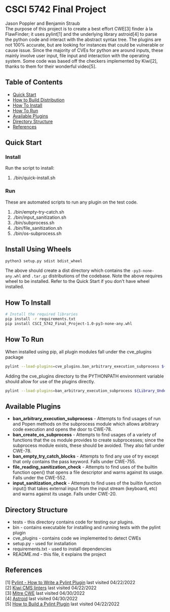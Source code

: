 # CSCI 5742 Final Project
Jason Poppler and Benjamin Straub  
The purpose of this project is to create a best effort CWE[3] finder à la FlawFinder; it uses pylint[1] and the underlying
library astroid[4] to parse the python code and interact with the abstract syntax tree. The plugins are not 100% accurate,
but are looking for instances that could be vulnerable or cause issue. Since the majority of CVEs for python are around
inputs, these mainly involve user input, file input and interaction with the operating system. Some code was based off
the checkers implemented by Kiwi[2], thanks to them for their wonderful video[5].

## Table of Contents
- [Quick Start](#Quick-Start)
- [How to Build Distribution](#How-to-Build-Distribution)
- [How To Install](#How-To-Install)
- [How To Run](#How-To-Run)
- [Available Plugins](#Available-Plugins)
- [Directory Structure](#Directory-Structure)
- [References](#References)

## Quick Start ##
### Install ###
Run the script to install:
  1. ./bin/quick-install.sh

### Run ###
These are automated scripts to run any plugin on the test code.
  1. ./bin/empty-try-catch.sh
  1. ./bin/input_sanitization.sh
  1. ./bin/subprocess.sh
  1. ./bin/file_sanitization.sh
  1. ./bin/os-subprocess.sh

## Install Using Wheels ##
```bash
python3 setup.py sdist bdist_wheel
```
The above should create a dist directory which contains the `-py3-none-any.whl` and `.tar.gz` distributions of the
codebase. Note the above requires wheel to be installed.  Refer to the Quick Start if you don't have wheel installed.

## How To Install
```bash
# Install the required libraries 
pip install -r requirements.txt
pip install CSCI_5742_Final_Project-1.0-py3-none-any.whl
```

## How To Run
When installed using pip, all plugin modules fall under the cve_plugins package
```bash
pylint --load-plugins=cve_plugins.ban_arbitrary_execution_subprocess ${Library_Under_Test}
```

Adding the cve_plugins directory to the PYTHONPATH environment variable should allow for use of the plugins
directly.
```bash
pylint --load-plugins=ban_arbitrary_execution_subprocess ${Library_Under_Test}
```

## Available Plugins
* **ban_arbitrary_execution_subprocess** - Attempts to find usages of run and Popen methods on the subprocess module which 
allows arbitrary code execution and opens the door to CWE-78.
* **ban_create_os_subprocess** - Attempts to find usages of a variety of functions that the os module provides to create
subprocesses; since the subprocess module exists, these should be avoided. They also fall under CWE-78.
* **ban_empty_try_catch_blocks** - Attempts to find any use of try except that only contains the pass keyword. Falls under
CWE-755.
* **file_reading_sanitization_check** - Attempts to find uses of the builtin function open() that opens a file descriptor
and warns against its usage. Falls under the CWE-552.
* **input_sanitization_check** - Attempts to find uses of the builtin function input() that takes external input from the
input stream (keyboard, etc) and warns against its usage. Falls under CWE-20.

## Directory Structure
* tests - this directory contains code for testing our plugins.
* bin - contains executable for installing and running tests with the pylint plugin
* cve_plugins - contains code we implemented to detect CWEs
* setup.py - used for installation
* requirements.txt - used to install dependencies
* README.md - this file, it explains the project


## References
[1] [Pylint - How to Write a Pylint Plugin](https://pylint.pycqa.org/en/latest/how_tos/plugins.html) last visited 04/22/2022  
[2] [Kiwi CMS linters](https://github.com/kiwitcms/Kiwi/tree/master/kiwi_lint) last visited 04/22/2022  
[3] [Mitre CWE](https://cwe.mitre.org) last visited 04/30/2022    
[4] [Astroid](https://pylint.pycqa.org/projects/astroid/en/latest/) last visited 04/30/2022    
[5] [How to Build a Pylint Plugin](https://www.youtube.com/watch?v=mT0SeMD9rpY) last visited 04/22/2022  
